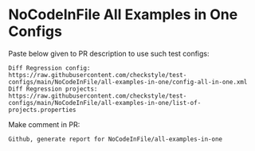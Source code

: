 # NoCodeInFile All Examples in One Configs
Paste below given to PR description to use such test configs:
```
Diff Regression config: https://raw.githubusercontent.com/checkstyle/test-configs/main/NoCodeInFile/all-examples-in-one/config-all-in-one.xml
Diff Regression projects: https://raw.githubusercontent.com/checkstyle/test-configs/main/NoCodeInFile/all-examples-in-one/list-of-projects.properties
```
Make comment in PR:
```
Github, generate report for NoCodeInFile/all-examples-in-one
```

